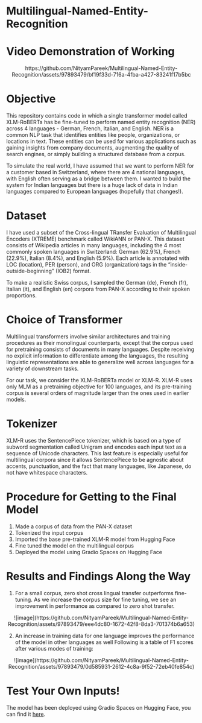 # Multilingual-Named-Entity-Recognition

# Video Demonstration of Working

<center>https://github.com/NityamPareek/Multilingual-Named-Entity-Recognition/assets/97893479/bf19f33d-716a-4fba-a427-83241f17b5bc</center>

# Objective

This repository contains code in which a single transformer model called XLM-RoBERTa has be fine-tuned to perform named entity recognition (NER) across 4 languages - German, French, Italian, and English. NER is a common NLP task that identifies entities like people, organizations, or locations in text. These entities can be used for various applications such as gaining insights from company documents, augmenting the quality of search engines, or simply building a structured database from a corpus.

To simulate the real world, I have assumed that we want to perform NER for a customer based in Switzerland, where there are 4 national languages, with English often serving as a bridge between them. I wanted to build the system for Indian languages but there is a huge lack of data in Indian languages compared to European languages (hopefully that changes!).

# Dataset

I have used a subset of the Cross-lingual TRansfer Evaluation of Multilingual Encoders (XTREME) benchmark called WikiANN or PAN-X. This dataset consists of Wikipedia articles in many languages, including the 4 most commonly spoken languages in Switzerland: German (62.9%), French (22.9%), Italian (8.4%), and English (5.9%). Each article is annotated with LOC (location), PER (person), and ORG (organization) tags in the “inside-outside-beginning” (IOB2) format.

To make a realistic Swiss corpus, I sampled the German (de), French (fr), Italian (it), and English (en) corpora from PAN-X according to their spoken proportions.

# Choice of Transformer

Multilingual transformers involve similar architectures and training procedures as their monolingual counterparts, except that the corpus used for pretraining consists of documents in many languages. Despite receiving no explicit information to differentiate among the languages, the resulting linguistic representations are able to generalize well across languages for a variety of downstream tasks.

For our task, we consider the XLM-RoBERTa model or XLM-R. XLM-R uses only MLM as a pretraining objective for 100 languages, and its pre-training corpus is several orders of magnitude larger than the ones used
in earlier models.

# Tokenizer

XLM-R uses the SentencePiece tokenizer, which is based on a type of subword segmentation called Unigram and encodes each input text as a sequence of Unicode characters. This last feature is especially useful for multilingual corpora since it allows SentencePiece to be agnostic about accents, punctuation, and the fact that many languages, like Japanese, do not have whitespace characters.

# Procedure for Getting to the Final Model

1. Made a corpus of data from the PAN-X dataset
2. Tokenized the input corpus
3. Imported the base pre-trained XLM-R model from Hugging Face
4. Fine tuned the model on the multilingual corpus
5. Deployed the model using Gradio Spaces on Hugging Face

# Results and Findings Along the Way

1. For a small corpus, zero shot cross lingual transfer outperforms fine-tuning. As we increase the corpus size for fine tuning, we see an improvement in performance as compared to zero shot transfer.

<center>![image](https://github.com/NityamPareek/Multilingual-Named-Entity-Recognition/assets/97893479/eee4dc80-1672-42f8-8da3-701374b6a653)</center>

2. An increase in training data for one language improves the performance of the model in other languages as well
Following is a table of F1 scores after various modes of training:

<center>![image](https://github.com/NityamPareek/Multilingual-Named-Entity-Recognition/assets/97893479/0d585931-2612-4c8a-9f52-72eb40fe854c)</center>

# Test Your Own Inputs!

The model has been deployed using Gradio Spaces on Hugging Face, you can find it <a href = "https://huggingface.co/spaces/NityamPareek/NityamPareek-xlm-roberta-base-finetuned-panx-all">here</a>.
